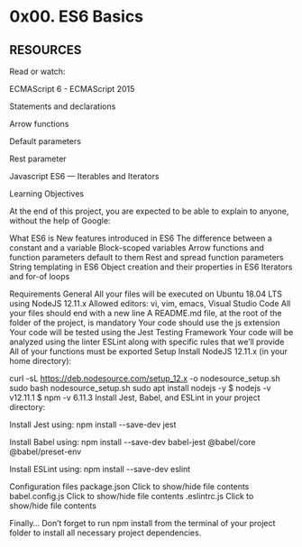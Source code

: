 # 0x00. ES6 Basics


## RESOURCES

Read or watch:

ECMAScript 6 - ECMAScript 2015

Statements and declarations

Arrow functions

Default parameters

Rest parameter

Javascript ES6 — Iterables and Iterators

Learning Objectives

At the end of this project, you are expected to be able to explain to anyone, without the help of Google:

What ES6 is New features introduced in ES6 The difference between a constant and a variable Block-scoped variables Arrow functions and function parameters default to them Rest and spread function parameters String templating in ES6 Object creation and their properties in ES6 Iterators and for-of loops

Requirements General All your files will be executed on Ubuntu 18.04 LTS using NodeJS 12.11.x Allowed editors: vi, vim, emacs, Visual Studio Code All your files should end with a new line A README.md file, at the root of the folder of the project, is mandatory Your code should use the js extension Your code will be tested using the Jest Testing Framework Your code will be analyzed using the linter ESLint along with specific rules that we’ll provide All of your functions must be exported Setup Install NodeJS 12.11.x (in your home directory):

curl -sL https://deb.nodesource.com/setup_12.x -o nodesource_setup.sh sudo bash nodesource_setup.sh sudo apt install nodejs -y $ nodejs -v v12.11.1 $ npm -v 6.11.3 Install Jest, Babel, and ESLint in your project directory:

Install Jest using: npm install --save-dev jest

Install Babel using: npm install --save-dev babel-jest @babel/core @babel/preset-env

Install ESLint using: npm install --save-dev eslint

Configuration files package.json Click to show/hide file contents babel.config.js Click to show/hide file contents .eslintrc.js Click to show/hide file contents

Finally… Don’t forget to run npm install from the terminal of your project folder to install all necessary project dependencies.
